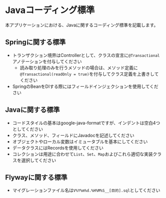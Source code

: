 # Javaコーディング標準

本アプリケーションにおける、Javaに関するコーディング標準を記載します。

## Springに関する標準

- トランザクション境界はControllerとして、クラスの宣言に`@Transactional`アノテーションを付与してください
  - 読み取り処理のみを行うメソッドの場合は、メソッド定義に`@Transactional(readOnly = true)`を付与してクラス定義を上書きしてください
- SpringのBeanをDIする際にはフィールドインジェクションを使用してください

## Javaに関する標準

- コードスタイルの基本はgoogle-java-formatですが、インデントは空白4つとしてください
- クラス、メソッド、フィールドにJavadocを記述してください
- オブジェクトやローカル変数はイミュータブルを基本にしてください
- データクラスにはRecordsを使用してください
- コレクションは用途に合わせて`List`、`Set`、`Map`およびこれら適切な実装クラスを選択してください

## Flywayに関する標準

- マイグレーションファイル名は`V%Y%m%d.%H%M%S__[目的].sql`としてください
